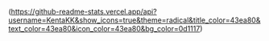 (https://github-readme-stats.vercel.app/api?username=KentaKK&show_icons=true&theme=radical&title_color=43ea80&text_color=43ea80&icon_color=43ea80&bg_color=0d1117)

